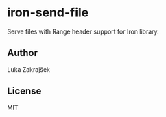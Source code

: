 # iron-send-file

Serve files with Range header support for Iron library.

## Author

Luka Zakrajšek

## License

MIT
